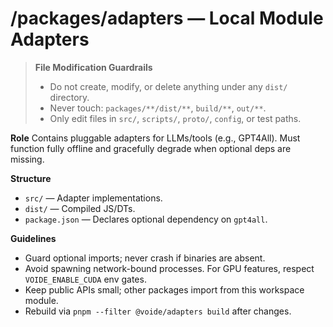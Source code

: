 # /packages/adapters — Local Module Adapters
> **File Modification Guardrails**
> - Do not create, modify, or delete anything under any `dist/` directory.
> - Never touch: `packages/**/dist/**`, `build/**`, `out/**`.
> - Only edit files in `src/`, `scripts/`, `proto/`, `config`, or test paths.


**Role**
Contains pluggable adapters for LLMs/tools (e.g., GPT4All). Must function fully
offline and gracefully degrade when optional deps are missing.

**Structure**
- `src/` — Adapter implementations.
- `dist/` — Compiled JS/DTs.
- `package.json` — Declares optional dependency on `gpt4all`.

**Guidelines**
- Guard optional imports; never crash if binaries are absent.
- Avoid spawning network-bound processes. For GPU features, respect `VOIDE_ENABLE_CUDA` env gates.
- Keep public APIs small; other packages import from this workspace module.
- Rebuild via `pnpm --filter @voide/adapters build` after changes.
